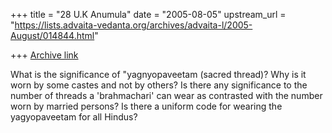 +++
title = "28 U.K Anumula"
date = "2005-08-05"
upstream_url = "https://lists.advaita-vedanta.org/archives/advaita-l/2005-August/014844.html"

+++
[Archive link](https://lists.advaita-vedanta.org/archives/advaita-l/2005-August/014844.html)

What is the significance of "yagnyopaveetam (sacred thread)?  Why is it worn 
by some castes and not by others? Is there any significance to the number of 
threads a 'brahmachari' can wear as contrasted with the number worn by 
married persons?  Is there a uniform code for wearing the yagyopaveetam for 
all Hindus?



